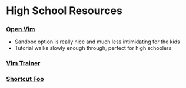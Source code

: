 High School Resources
=======================

### [Open Vim](http://www.openvim.com/)

* Sandbox option is really nice and much less intimidating for the kids
* Tutorial walks slowly enough through, perfect for high schoolers

### [Vim Trainer](http://vimtrainer.sourceforge.net/)

### [Shortcut Foo](https://www.shortcutfoo.com/app/tutorial/vim)
